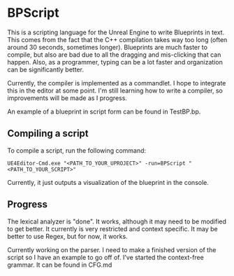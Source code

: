 # BPScript

This is a scripting language for the Unreal Engine to write Blueprints in text. This comes from the fact that the C++ compilation takes way too long (often around 30 seconds, sometimes longer). Blueprints are much faster to compile, but also are bad due to all the dragging and mis-clicking that can happen. Also, as a programmer, typing can be a lot faster and organization can be significantly better.

Currently, the compiler is implemented as a commandlet. I hope to integrate this in the editor at some point. I'm still learning how to write a compiler, so improvements will be made as I progress.

An example of a blueprint in script form can be found in TestBP.bp.

## Compiling a script

To compile a script, run the following command:

```
UE4Editor-Cmd.exe "<PATH_TO_YOUR_UPROJECT>" -run=BPScript "<PATH_TO_YOUR_SCRIPT>"
```

Currently, it just outputs a visualization of the blueprint in the console.

## Progress

The lexical analyzer is "done". It works, although it may need to be modified to get better. It currently is very restricted and context specific. It may be better to use Regex, but for now, it works.

Currently working on the parser. I need to make a finished version of the script so I have an example to go off of. I've started the context-free grammar. It can be found in CFG.md
